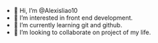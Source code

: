 - 👋 Hi, I’m @Alexisliao10
- 👀 I’m interested in front end development.
- 🌱 I’m currently learning git and github.
- 💞️ I’m looking to collaborate on project of my life.

<!---
Alexisliao10/Alexisliao10 is a ✨ special ✨ repository because its `README.md` (this file) appears on your GitHub profile.
You can click the Preview link to take a look at your changes.
--->
